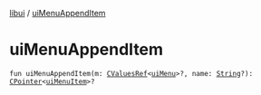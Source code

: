 [libui](index.md) / [uiMenuAppendItem](./ui-menu-append-item.md)

# uiMenuAppendItem

`fun uiMenuAppendItem(m: `[`CValuesRef`](../kotlinx.cinterop/-c-values-ref/index.md)`<`[`uiMenu`](ui-menu.md)`>?, name: `[`String`](https://kotlinlang.org/api/latest/jvm/stdlib/kotlin/-string/index.html)`?): `[`CPointer`](../kotlinx.cinterop/-c-pointer/index.md)`<`[`uiMenuItem`](ui-menu-item.md)`>?`